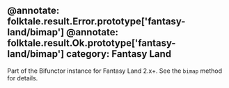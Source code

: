 @annotate: folktale.result.Error.prototype['fantasy-land/bimap']
@annotate: folktale.result.Ok.prototype['fantasy-land/bimap']
category: Fantasy Land
---

Part of the Bifunctor instance for Fantasy Land 2.x+. See the `bimap` method for details.